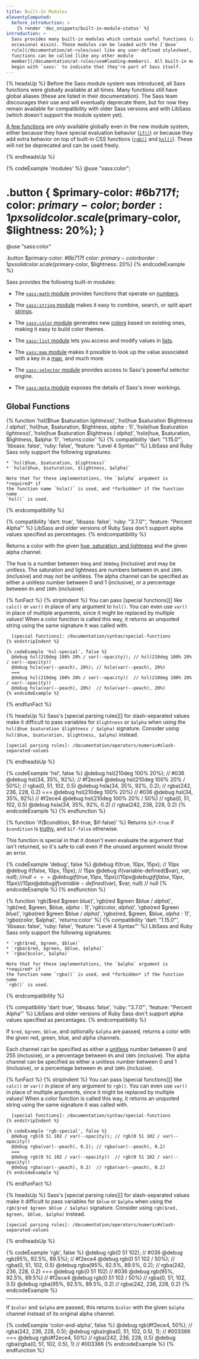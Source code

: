 ```yaml
---
title: Built-In Modules
eleventyComputed:
  before_introduction: >
    {% render 'doc_snippets/built-in-module-status' %}
introduction: >
  Sass provides many built-in modules which contain useful functions (and the
  occasional mixin). These modules can be loaded with the [`@use`
  rule](/documentation/at-rules/use) like any user-defined stylesheet, and their
  functions can be called [like any other module
  member](/documentation/at-rules/use#loading-members). All built-in module URLs
  begin with `sass:` to indicate that they're part of Sass itself.
---
```


{% headsUp %}
  Before the Sass module system was introduced, all Sass functions were globally
  available at all times. Many functions still have global aliases (these are
  listed in their documentation). The Sass team discourages their use and will
  eventually deprecate them, but for now they remain available for compatibility
  with older Sass versions and with LibSass (which doesn't support the module
  system yet).

  [A few functions][] are *only* available globally even in the new module
  system, either because they have special evaluation behavior ([`if()`][]) or
  because they add extra behavior on top of built-in CSS functions ([`rgb()`][]
  and [`hsl()`][]). These will not be deprecated and can be used freely.

  [a few functions]: #global-functions
  [`if()`]: #if
  [`rgb()`]: #rgb
  [`hsl()`]: #hsl
{% endheadsUp %}

{% codeExample 'modules' %}
  @use "sass:color";

  .button {
    $primary-color: #6b717f;
    color: $primary-color;
    border: 1px solid color.scale($primary-color, $lightness: 20%);
  }
  ===
  @use "sass:color"

  .button
    $primary-color: #6b717f
    color: $primary-color
    border: 1px solid color.scale($primary-color, $lightness: 20%)
{% endcodeExample %}

Sass provides the following built-in modules:

* The [`sass:math` module][] provides functions that operate on [numbers][].

* The [`sass:string` module][] makes it easy to combine, search, or split apart
  [strings][].

* The [`sass:color` module][] generates new [colors][] based on existing ones,
  making it easy to build color themes.

* The [`sass:list` module][] lets you access and modify values in [lists][].

* The [`sass:map` module][] makes it possible to look up the value associated
  with a key in a [map][], and much more.

* The [`sass:selector` module][] provides access to Sass's powerful selector
  engine.

* The [`sass:meta` module][] exposes the details of Sass's inner workings.

[`sass:math` module]: /documentation/modules/math
[numbers]: /documentation/values/numbers
[`sass:string` module]: /documentation/modules/string
[strings]: /documentation/values/strings
[`sass:color` module]: /documentation/modules/color
[colors]: /documentation/values/colors
[`sass:list` module]: /documentation/modules/list
[lists]: /documentation/values/lists
[`sass:map` module]: /documentation/modules/map
[map]: /documentation/values/maps
[`sass:selector` module]: /documentation/modules/selector
[`sass:meta` module]: /documentation/modules/meta

## Global Functions

{% function 'hsl($hue $saturation $lightness)', 'hsl($hue $saturation $lightness / $alpha)', 'hsl($hue, $saturation, $lightness, $alpha: 1)', 'hsla($hue $saturation $lightness)', 'hsla($hue $saturation $lightness / $alpha)', 'hsla($hue, $saturation, $lightness, $alpha: 1)', 'returns:color' %}
  {% compatibility 'dart: "1.15.0"', 'libsass: false', 'ruby: false', 'feature: "Level 4 Syntax"' %}
    LibSass and Ruby Sass only support the following signatures:

    * `hsl($hue, $saturation, $lightness)`
    * `hsla($hue, $saturation, $lightness, $alpha)`

    Note that for these implementations, the `$alpha` argument is *required* if
    the function name `hsla()` is used, and *forbidden* if the function name
    `hsl()` is used.
  {% endcompatibility %}

  {% compatibility 'dart: true', 'libsass: false', 'ruby: "3.7.0"', 'feature: "Percent Alpha"' %}
    LibSass and older versions of Ruby Sass don't support alpha values specified
    as percentages.
  {% endcompatibility %}

  Returns a color with the given [hue, saturation, and lightness][] and the
  given alpha channel.

  [hue, saturation, and lightness]: https://en.wikipedia.org/wiki/HSL_and_HSV

  The hue is a number between `0deg` and `360deg` (inclusive) and may be
  unitless. The saturation and lightness are numbers between `0%` and `100%`
  (inclusive) and may *not* be unitless. The alpha channel can be specified as
  either a unitless number between 0 and 1 (inclusive), or a percentage between
  `0%` and `100%` (inclusive).

  {% funFact %}
    {% stripIndent %}
      You can pass [special functions][] like `calc()` or `var()` in place of
      any argument to `hsl()`. You can even use `var()` in place of multiple
      arguments, since it might be replaced by multiple values! When a color
      function is called this way, it returns an unquoted string using the same
      signature it was called with.

      [special functions]: /documentation/syntax/special-functions
    {% endstripIndent %}

    {% codeExample 'hsl-special', false %}
      @debug hsl(210deg 100% 20% / var(--opacity)); // hsl(210deg 100% 20% / var(--opacity))
      @debug hsla(var(--peach), 20%); // hsla(var(--peach), 20%)
      ===
      @debug hsl(210deg 100% 20% / var(--opacity))  // hsl(210deg 100% 20% / var(--opacity))
      @debug hsla(var(--peach), 20%)  // hsla(var(--peach), 20%)
    {% endcodeExample %}
  {% endfunFact %}

  {% headsUp %}
    Sass's [special parsing rules][] for slash-separated values make it
    difficult to pass variables for `$lightness` or `$alpha` when using the
    `hsl($hue $saturation $lightness / $alpha)` signature. Consider using
    `hsl($hue, $saturation, $lightness, $alpha)` instead.

    [special parsing rules]: /documentation/operators/numeric#slash-separated-values
  {% endheadsUp %}

  {% codeExample 'hsl', false %}
    @debug hsl(210deg 100% 20%); // #036
    @debug hsl(34, 35%, 92%); // #f2ece4
    @debug hsl(210deg 100% 20% / 50%); // rgba(0, 51, 102, 0.5)
    @debug hsla(34, 35%, 92%, 0.2); // rgba(242, 236, 228, 0.2)
    ===
    @debug hsl(210deg 100% 20%) // #036
    @debug hsl(34, 35%, 92%) // #f2ece4
    @debug hsl(210deg 100% 20% / 50%)  // rgba(0, 51, 102, 0.5)
    @debug hsla(34, 35%, 92%, 0.2)  // rgba(242, 236, 228, 0.2)
  {% endcodeExample %}
{% endfunction %}

{% function 'if($condition, $if-true, $if-false)' %}
  Returns `$if-true` if `$condition` is [truthy][], and `$if-false` otherwise.

  This function is special in that it doesn't even evaluate the argument that
  isn't returned, so it's safe to call even if the unused argument would throw
  an error.

  [truthy]: /documentation/at-rules/control/if#truthiness-and-falsiness

  {% codeExample 'debug', false %}
    @debug if(true, 10px, 15px); // 10px
    @debug if(false, 10px, 15px); // 15px
    @debug if(variable-defined($var), $var, null); // null
    ===
    @debug if(true, 10px, 15px)  // 10px
    @debug if(false, 10px, 15px)  // 15px
    @debug if(variable-defined($var), $var, null)  // null
  {% endcodeExample %}
{% endfunction %}

{% function 'rgb($red $green $blue)', 'rgb($red $green $blue / $alpha)', 'rgb($red, $green, $blue, $alpha: 1)', 'rgb($color, $alpha)', 'rgba($red $green $blue)', 'rgba($red $green $blue / $alpha)', 'rgba($red, $green, $blue, $alpha: 1)', 'rgba($color, $alpha)', 'returns:color' %}
  {% compatibility 'dart: "1.15.0"', 'libsass: false', 'ruby: false', 'feature: "Level 4 Syntax"' %}
    LibSass and Ruby Sass only support the following signatures:

    * `rgb($red, $green, $blue)`
    * `rgba($red, $green, $blue, $alpha)`
    * `rgba($color, $alpha)`

    Note that for these implementations, the `$alpha` argument is *required* if
    the function name `rgba()` is used, and *forbidden* if the function name
    `rgb()` is used.
  {% endcompatibility %}

  {% compatibility 'dart: true', 'libsass: false', 'ruby: "3.7.0"', 'feature: "Percent Alpha"' %}
    LibSass and older versions of Ruby Sass don't support alpha values specified
    as percentages.
  {% endcompatibility %}

  If `$red`, `$green`, `$blue`, and optionally `$alpha` are passed, returns a
  color with the given red, green, blue, and alpha channels.

  Each channel can be specified as either a [unitless][] number between 0 and
  255 (inclusive), or a percentage between `0%` and `100%` (inclusive). The
  alpha channel can be specified as either a unitless number between 0 and 1
  (inclusive), or a percentage between `0%` and `100%` (inclusive).

  [unitless]: /documentation/values/numbers#units

  {% funFact %}
    {% stripIndent %}
      You can pass [special functions][] like `calc()` or `var()` in place of
      any argument to `rgb()`. You can even use `var()` in place of multiple
      arguments, since it might be replaced by multiple values! When a color
      function is called this way, it returns an unquoted string using the same
      signature it was called with.

      [special functions]: /documentation/syntax/special-functions
    {% endstripIndent %}

    {% codeExample 'rgb-special', false %}
      @debug rgb(0 51 102 / var(--opacity)); // rgb(0 51 102 / var(--opacity))
      @debug rgba(var(--peach), 0.2); // rgba(var(--peach), 0.2)
      ===
      @debug rgb(0 51 102 / var(--opacity))  // rgb(0 51 102 / var(--opacity))
      @debug rgba(var(--peach), 0.2)  // rgba(var(--peach), 0.2)
    {% endcodeExample %}
  {% endfunFact %}

  {% headsUp %}
    Sass's [special parsing rules][] for slash-separated values make it
    difficult to pass variables for `$blue` or `$alpha` when using the
    `rgb($red $green $blue / $alpha)` signature. Consider using
    `rgb($red, $green, $blue, $alpha)` instead.

    [special parsing rules]: /documentation/operators/numeric#slash-separated-values
  {% endheadsUp %}

  {% codeExample 'rgb', false %}
    @debug rgb(0 51 102); // #036
    @debug rgb(95%, 92.5%, 89.5%); // #f2ece4
    @debug rgb(0 51 102 / 50%); // rgba(0, 51, 102, 0.5)
    @debug rgba(95%, 92.5%, 89.5%, 0.2); // rgba(242, 236, 228, 0.2)
    ===
    @debug rgb(0 51 102)  // #036
    @debug rgb(95%, 92.5%, 89.5%)  // #f2ece4
    @debug rgb(0 51 102 / 50%)  // rgba(0, 51, 102, 0.5)
    @debug rgba(95%, 92.5%, 89.5%, 0.2)  // rgba(242, 236, 228, 0.2)
  {% endcodeExample %}

  ---

  If `$color` and `$alpha` are passed, this returns `$color` with the given
  `$alpha` channel instead of its original alpha channel.

  {% codeExample 'color-and-alpha', false %}
    @debug rgb(#f2ece4, 50%); // rgba(242, 236, 228, 0.5);
    @debug rgba(rgba(0, 51, 102, 0.5), 1); // #003366
    ===
    @debug rgb(#f2ece4, 50%)  // rgba(242, 236, 228, 0.5)
    @debug rgba(rgba(0, 51, 102, 0.5), 1)  // #003366
  {% endcodeExample %}
{% endfunction %}
